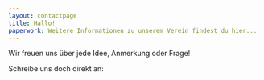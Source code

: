 ```yaml
---
layout: contactpage
title: Hallo!
paperwork: Weitere Informationen zu unserem Verein findest du hier...
---
```



Wir freuen uns über jede Idee, Anmerkung oder Frage!

Schreibe uns doch direkt an:

